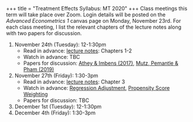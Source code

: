 +++
title = "Treatment Effects Syllabus: MT 2020"
+++
Class meetings this term will take place over Zoom. Login details will be posted on the *Advanced Econometrics 1* canvas page on Monday, November 23rd. For each class meeting, I list the relevant chapters of the lecture notes along with two papers for discussion. 
1. November 24th (Tuesday): 12-1:30pm
    * Read in advance: [lecture notes](/treatment-effects.pdf): Chapters 1-2
    * Watch in advance: TBC
    * Papers for discussion: [Athey & Imbens (2017)](https://www.sciencedirect.com/science/article/pii/S2214658X16300174), [Mutz, Pemantle & Pham (2019)](https://amstat.tandfonline.com/doi/full/10.1080/00031305.2017.1322143) 
2. November 27th (Friday): 1:30-3pm
    * Read in advance: [lecture notes](/treatment-effects.pdf): Chapter 3
    * Watch in advance: [Regression Adjustment](https://expl.ai/BJWTFKG), [Propensity Score Weighting](https://expl.ai/BASRRGX)
    * Papers for discussion: TBC
3. December 1st (Tuesday): 12-1:30pm
4. December 4th (Friday): 1:30-3pm
